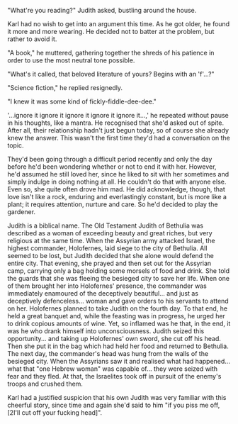
"What're you reading?" Judith asked, bustling around the house. 

Karl had no wish to get into an argument this time. As he got older, he found it more and more wearing. He decided not to batter at the problem, but rather to avoid it. 

"A book," he muttered, gathering together the shreds of his patience in order to use the most neutral tone possible.

"What's it called, that beloved literature of yours? Begins with an 'f'...?"

"Science fiction," he replied resignedly. 

"I knew it was some kind of fickly-fiddle-dee-dee."

'...ignore it ignore it ignore it ignore it ignore it...,' he repeated without pause in his thoughts, like a mantra. He recognised that she'd asked out of spite. After all, their relationship hadn't just begun today, so of course she already knew the answer. This wasn't the first time they'd had a conversation on the topic.

They'd been going through a difficult period recently and only the day before he'd been wondering whether or not to end it with her. However, he'd assumed he still loved her, since he liked to sit with her sometimes and simply indulge in doing nothing at all. He couldn't do that with anyone else. Even so, she quite often drove him mad. He did acknowledge, though, that love isn't like a rock, enduring and everlastingly constant, but is more like a plant; it requires attention, nurture and care. So he'd decided to play the gardener.

Judith is a biblical name. The Old Testament Judith of Bethulia was described as a woman of exceeding beauty and great riches, but very religious at the same time. When the Assyrian army attacked Israel, the highest commander, Holofernes, laid siege to the city of Bethulia. All seemed to be lost, but Judith decided that she alone would defend the entire city. That evening, she prayed and then set out for the Assyrian camp, carrying only a bag holding some morsels of food and drink. She told the guards that she was fleeing the besieged city to save her life. When one of them brought her into Holofernes' presence, the commander was immediately enamoured of the deceptively beautiful... and just as deceptively defenceless... woman and gave orders to his servants to attend on her. Holofernes planned to take Judith on the fourth day. To that end, he held a great banquet and, while the feasting was in progress, he urged her to drink copious amounts of wine. Yet, so inflamed was he that, in the end, it was he who drank himself into unconsciousness. Judith seized this opportunity... and taking up Holofernes' own sword, she cut off his head. Then she put it in the bag which had held her food and returned to Bethulia. The next day, the commander's head was hung from the walls of the besieged city. When the Assyrians saw it and realised what had happened... what that "one Hebrew woman" was capable of... they were seized with fear and they fled. At that, the Israelites took off in pursuit of the enemy's troops and crushed them.

Karl had a justified suspicion that his own Judith was very familiar with this cheerful story, since time and again she'd said to him "if you piss me off, \[2I'll cut off your fucking head\]".

